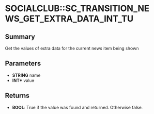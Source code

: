 # SOCIALCLUB::SC_TRANSITION_NEWS_GET_EXTRA_DATA_INT_TU

## Summary
Get the values of extra data for the current news item being shown

## Parameters
* **STRING** name
* **INT\*** value

## Returns
* **BOOL**:
True if the value was found and returned.
 Otherwise false.